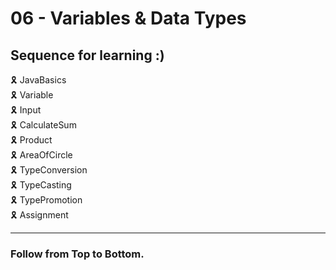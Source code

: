 # 06 - Variables & Data Types

## Sequence for learning :)

🎗️ JavaBasics \
🎗️ Variable \
🎗️ Input \
🎗️ CalculateSum \
🎗️ Product \
🎗️ AreaOfCircle \
🎗️ TypeConversion \
🎗️ TypeCasting \
🎗️ TypePromotion \
🎗️ Assignment

---

### Follow from Top to Bottom.
